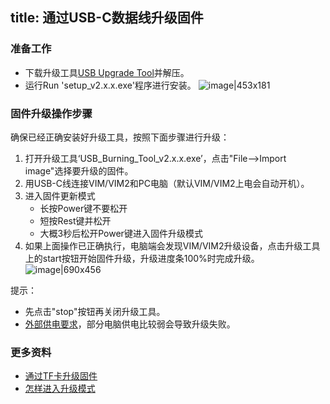 title: 通过USB-C数据线升级固件
---

### 准备工作
* 下载升级工具[USB Upgrade Tool](http://www.mediafire.com/file/mvf43ds0iacs8i7/USB_Burning_Tool_v2.0.8_x86.rar)并解压。
* 运行Run 'setup_v2.x.x.exe'程序进行安装。
![image|453x181](/images/usb_upgrade_tool_setup_v208.png) 

### 固件升级操作步骤
确保已经正确安装好升级工具，按照下面步骤进行升级：

1. 打开升级工具‘USB_Burning_Tool_v2.x.x.exe’，点击"File-->Import image"选择要升级的固件。
2. 用USB-C线连接VIM/VIM2和PC电脑（默认VIM/VIM2上电会自动开机）。
3. 进入固件更新模式
   * 长按Power键不要松开
   * 短按Rest键并松开
   * 大概3秒后松开Power键进入固件升级模式
4.  如果上面操作已正确执行，电脑端会发现VIM/VIM2升级设备，点击升级工具上的start按钮开始固件升级，升级进度条100%时完成升级。
![image|690x456](/images/usb_upgrade_tool_interface_v208.png)

提示：
* 先点击"stop"按钮再关闭升级工具。
* [外部供电要求](http://docs.khadas.com/basics/ExtraPowerInput/)，部分电脑供电比较弱会导致升级失败。

### 更多资料
 * [通过TF卡升级固件](/zh-cn/vim/UpgradeViaTFBurningCard.html)
 * [怎样进入升级模式](/zh-cn/vim/HowtoBootIntoUpgradeMode.html)

